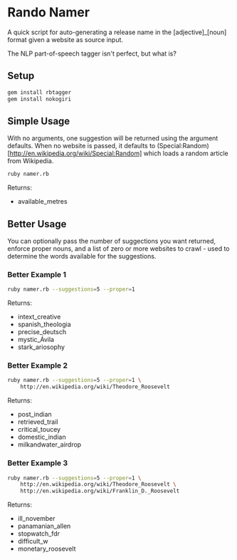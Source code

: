 # Rando Namer

A quick script for auto-generating a release name in the [adjective]_[noun] format given a website as source input.

The NLP part-of-speech tagger isn't perfect, but what is?

## Setup

```bash
gem install rbtagger
gem install nokogiri
```

## Simple Usage

With no arguments, one suggestion will be returned using the argument defaults. When no website is passed, it defaults to (Special:Random)[http://en.wikipedia.org/wiki/Special:Random] which loads a random article from Wikipedia.

```bash
ruby namer.rb
```

Returns:
- available_metres

## Better Usage

You can optionally pass the number of suggections you want returned, enforce proper nouns, and a list of zero or more websites to crawl - used to determine the words available for the suggestions.

### Better Example 1

```bash
ruby namer.rb --suggestions=5 --proper=1
```

Returns:
- intext_creative
- spanish_theologia
- precise_deutsch
- mystic_Ávila
- stark_ariosophy

### Better Example 2

```bash
ruby namer.rb --suggestions=5 --proper=1 \
	http://en.wikipedia.org/wiki/Theodore_Roosevelt
```

Returns:
- post_indian
- retrieved_trail
- critical_toucey
- domestic_indian
- milkandwater_airdrop

### Better Example 3

```bash
ruby namer.rb --suggestions=5 --proper=1 \
	http://en.wikipedia.org/wiki/Theodore_Roosevelt \
	http://en.wikipedia.org/wiki/Franklin_D._Roosevelt
```

Returns:
- ill_november
- panamanian_allen
- stopwatch_fdr
- difficult_w
- monetary_roosevelt